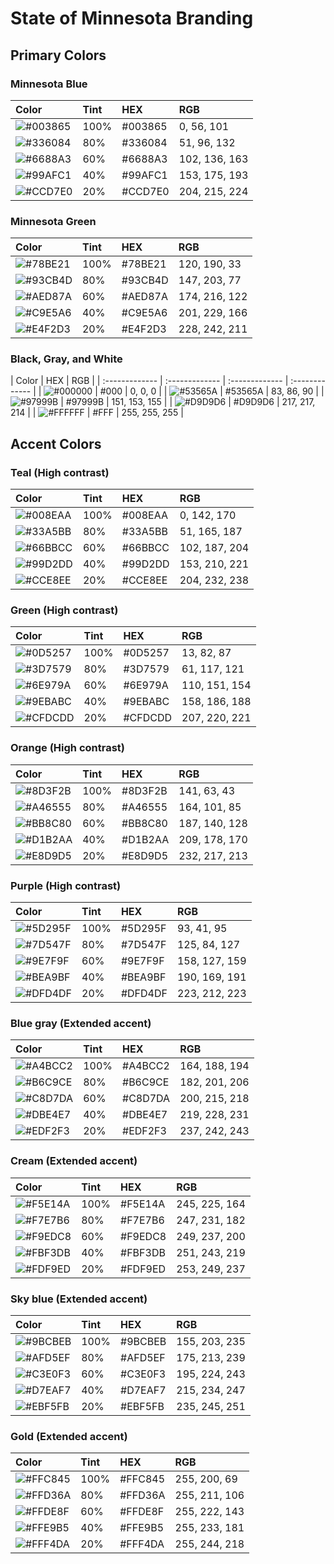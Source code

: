 # State of Minnesota Branding  

## Primary Colors  

### Minnesota Blue  
| Color     | Tint     | HEX     | RGB     |
| :------------- | :------------- | :------------- | :------------- |
| ![#003865](http://placehold.it/15/003865/000000?text=+) | 100% | #003865 |   0,  56, 101 |
| ![#336084](http://placehold.it/15/336084/000000?text=+) |  80% | #336084 |  51,  96, 132 |
| ![#6688A3](http://placehold.it/15/6688A3/000000?text=+) |  60% | #6688A3 | 102, 136, 163 |
| ![#99AFC1](http://placehold.it/15/99AFC1/000000?text=+) |  40% | #99AFC1 | 153, 175, 193 |
| ![#CCD7E0](http://placehold.it/15/CCD7E0/000000?text=+) |  20% | #CCD7E0 | 204, 215, 224 |

### Minnesota Green  
| Color     | Tint     | HEX     | RGB     |
| :------------- | :------------- | :------------- | :------------- |
| ![#78BE21](http://placehold.it/15/78BE21/000000?text=+) | 100% | #78BE21 | 120, 190,  33 |
| ![#93CB4D](http://placehold.it/15/93CB4D/000000?text=+) |  80% | #93CB4D | 147, 203,  77 |
| ![#AED87A](http://placehold.it/15/AED87A/000000?text=+) |  60% | #AED87A | 174, 216, 122 |
| ![#C9E5A6](http://placehold.it/15/C9E5A6/000000?text=+) |  40% | #C9E5A6 | 201, 229, 166 |
| ![#E4F2D3](http://placehold.it/15/E4F2D3/000000?text=+) |  20% | #E4F2D3 | 228, 242, 211 |

### Black, Gray, and White  
| Color     | HEX     | RGB     |
| :------------- | :------------- | :------------- | :------------- |
| ![#000000](http://placehold.it/15/000000/000000?text=+) | #000    |   0,   0,   0 |
| ![#53565A](http://placehold.it/15/53565A/000000?text=+) | #53565A |  83,  86,  90 |
| ![#97999B](http://placehold.it/15/97999B/000000?text=+) | #97999B | 151, 153, 155 |
| ![#D9D9D6](http://placehold.it/15/D9D9D6/000000?text=+) | #D9D9D6 | 217, 217, 214 |
| ![#FFFFFF](http://placehold.it/15/FFFFFF/000000?text=+) | #FFF    | 255, 255, 255 |

## Accent Colors  

### Teal (High contrast)
| Color     | Tint     | HEX     | RGB     |
| :------------- | :------------- | :------------- | :------------- |
| ![#008EAA](http://placehold.it/15/008EAA/000000?text=+) | 100% | #008EAA |   0, 142, 170 |
| ![#33A5BB](http://placehold.it/15/33A5BB/000000?text=+) |  80% | #33A5BB |  51, 165, 187 |
| ![#66BBCC](http://placehold.it/15/66BBCC/000000?text=+) |  60% | #66BBCC | 102, 187, 204 |
| ![#99D2DD](http://placehold.it/15/99D2DD/000000?text=+) |  40% | #99D2DD | 153, 210, 221 |
| ![#CCE8EE](http://placehold.it/15/CCE8EE/000000?text=+) |  20% | #CCE8EE | 204, 232, 238 |

### Green (High contrast)
| Color     | Tint     | HEX     | RGB     |
| :------------- | :------------- | :------------- | :------------- |
| ![#0D5257](http://placehold.it/15/0D5257/000000?text=+) | 100% | #0D5257 |  13,  82,  87 |
| ![#3D7579](http://placehold.it/15/3D7579/000000?text=+) |  80% | #3D7579 |  61, 117, 121 |
| ![#6E979A](http://placehold.it/15/6E979A/000000?text=+) |  60% | #6E979A | 110, 151, 154 |
| ![#9EBABC](http://placehold.it/15/9EBABC/000000?text=+) |  40% | #9EBABC | 158, 186, 188 |
| ![#CFDCDD](http://placehold.it/15/CFDCDD/000000?text=+) |  20% | #CFDCDD | 207, 220, 221 |

### Orange (High contrast)
| Color     | Tint     | HEX     | RGB     |
| :------------- | :------------- | :------------- | :------------- |
| ![#8D3F2B](http://placehold.it/15/8D3F2B/000000?text=+) | 100% | #8D3F2B | 141,  63,  43 |
| ![#A46555](http://placehold.it/15/A46555/000000?text=+) |  80% | #A46555 | 164, 101,  85 |
| ![#BB8C80](http://placehold.it/15/BB8C80/000000?text=+) |  60% | #BB8C80 | 187, 140, 128 |
| ![#D1B2AA](http://placehold.it/15/D1B2AA/000000?text=+) |  40% | #D1B2AA | 209, 178, 170 |
| ![#E8D9D5](http://placehold.it/15/E8D9D5/000000?text=+) |  20% | #E8D9D5 | 232, 217, 213 |

### Purple (High contrast)
| Color     | Tint     | HEX     | RGB     |
| :------------- | :------------- | :------------- | :------------- |
| ![#5D295F](http://placehold.it/15/5D295F/000000?text=+) | 100% | #5D295F |  93,  41,  95 |
| ![#7D547F](http://placehold.it/15/7D547F/000000?text=+) |  80% | #7D547F | 125,  84, 127 |
| ![#9E7F9F](http://placehold.it/15/9E7F9F/000000?text=+) |  60% | #9E7F9F | 158, 127, 159 |
| ![#BEA9BF](http://placehold.it/15/BEA9BF/000000?text=+) |  40% | #BEA9BF | 190, 169, 191 |
| ![#DFD4DF](http://placehold.it/15/DFD4DF/000000?text=+) |  20% | #DFD4DF | 223, 212, 223 |

### Blue gray (Extended accent)
| Color     | Tint     | HEX     | RGB     |
| :------------- | :------------- | :------------- | :------------- |
| ![#A4BCC2](http://placehold.it/15/A4BCC2/000000?text=+) | 100% | #A4BCC2 | 164, 188, 194 |
| ![#B6C9CE](http://placehold.it/15/B6C9CE/000000?text=+) |  80% | #B6C9CE | 182, 201, 206 |
| ![#C8D7DA](http://placehold.it/15/C8D7DA/000000?text=+) |  60% | #C8D7DA | 200, 215, 218 |
| ![#DBE4E7](http://placehold.it/15/DBE4E7/000000?text=+) |  40% | #DBE4E7 | 219, 228, 231 |
| ![#EDF2F3](http://placehold.it/15/EDF2F3/000000?text=+) |  20% | #EDF2F3 | 237, 242, 243 |

### Cream (Extended accent)
| Color     | Tint     | HEX     | RGB     |
| :------------- | :------------- | :------------- | :------------- |
| ![#F5E14A](http://placehold.it/15/F5E14A/000000?text=+) | 100% | #F5E14A | 245, 225, 164 |
| ![#F7E7B6](http://placehold.it/15/F7E7B6/000000?text=+) |  80% | #F7E7B6 | 247, 231, 182 |
| ![#F9EDC8](http://placehold.it/15/F9EDC8/000000?text=+) |  60% | #F9EDC8 | 249, 237, 200 |
| ![#FBF3DB](http://placehold.it/15/FBF3DB/000000?text=+) |  40% | #FBF3DB | 251, 243, 219 |
| ![#FDF9ED](http://placehold.it/15/FDF9ED/000000?text=+) |  20% | #FDF9ED | 253, 249, 237 |

### Sky blue (Extended accent)
| Color     | Tint     | HEX     | RGB     |
| :------------- | :------------- | :------------- | :------------- |
| ![#9BCBEB](http://placehold.it/15/9BCBEB/000000?text=+) | 100% | #9BCBEB | 155, 203, 235 |
| ![#AFD5EF](http://placehold.it/15/AFD5EF/000000?text=+) |  80% | #AFD5EF | 175, 213, 239 |
| ![#C3E0F3](http://placehold.it/15/C3E0F3/000000?text=+) |  60% | #C3E0F3 | 195, 224, 243 |
| ![#D7EAF7](http://placehold.it/15/D7EAF7/000000?text=+) |  40% | #D7EAF7 | 215, 234, 247 |
| ![#EBF5FB](http://placehold.it/15/EBF5FB/000000?text=+) |  20% | #EBF5FB | 235, 245, 251 |

### Gold (Extended accent)
| Color     | Tint     | HEX     | RGB     |
| :------------- | :------------- | :------------- | :------------- |
| ![#FFC845](http://placehold.it/15/FFC845/000000?text=+) | 100% | #FFC845 | 255, 200,  69 |
| ![#FFD36A](http://placehold.it/15/FFD36A/000000?text=+) |  80% | #FFD36A | 255, 211, 106 |
| ![#FFDE8F](http://placehold.it/15/FFDE8F/000000?text=+) |  60% | #FFDE8F | 255, 222, 143 |
| ![#FFE9B5](http://placehold.it/15/FFE9B5/000000?text=+) |  40% | #FFE9B5 | 255, 233, 181 |
| ![#FFF4DA](http://placehold.it/15/FFF4DA/000000?text=+) |  20% | #FFF4DA | 255, 244, 218 |

